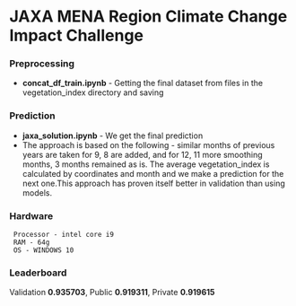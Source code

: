 # JAXA MENA Region Climate Change Impact Challenge

### Preprocessing


- <b>concat_df_train.ipynb</b> - Getting the final dataset from files in the vegetation_index directory and saving


### Prediction


 - <b>jaxa_solution.ipynb</b> - We get the final prediction
 - The approach is based on the following - similar months of previous years are taken
   for 9, 8 are added, and for 12, 11 more smoothing months, 3 months remained as is. 
   The average vegetation_index is calculated by coordinates and month and we make a prediction
   for the next one.This approach has proven itself better in validation than using models.

### Hardware

```shell
 Processor - intel core i9
 RAM - 64g
 OS - WINDOWS 10
```
### Leaderboard

Validation <b>0.935703</b>, Public <b>0.919311</b>, Private <b>0.919615</b>

